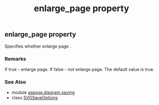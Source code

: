 ﻿---
title: enlarge_page property
second_title: Aspose.Diagram for Python via .NET API References
description: 
type: docs
weight: 80
url: /python-net/aspose.diagram.saving/svgsaveoptions/enlarge_page/
is_root: false
---

## enlarge_page property


Specifies whether enlarge page .
### Remarks 


If true - enlarge page.
If false - not enlarge page.
The default value is true.

### See Also
* module [aspose.diagram.saving](../../)
* class [SVGSaveOptions](/diagram/python-net/aspose.diagram.saving/svgsaveoptions)
